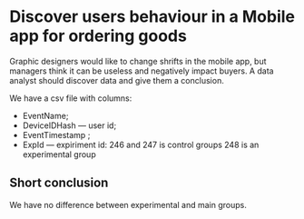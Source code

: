 # Discover users behaviour in a Mobile app for ordering goods

Graphic designers would like to change shrifts in the mobile app, but managers think it can be useless and negatively impact buyers. A data analyst should discover data and give them a conclusion.

We have a csv file with columns:
- EventName;
- DeviceIDHash — user id;
- EventTimestamp ;
- ExpId — expiriment id: 246 and 247 is control groups 248 is an experimental group

## Short conclusion
We have no difference between experimental and main groups.
